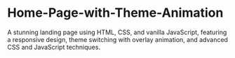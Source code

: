 # Home-Page-with-Theme-Animation
A stunning landing page using HTML, CSS, and vanilla JavaScript, featuring a responsive design, theme switching with overlay animation, and advanced CSS and JavaScript techniques.
